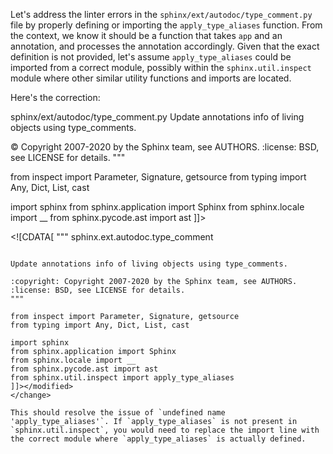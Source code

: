 Let's address the linter errors in the `sphinx/ext/autodoc/type_comment.py` file by properly defining or importing the `apply_type_aliases` function. From the context, we know it should be a function that takes `app` and an annotation, and processes the annotation accordingly. Given that the exact definition is not provided, let's assume `apply_type_aliases` could be imported from a correct module, possibly within the `sphinx.util.inspect` module where other similar utility functions and imports are located. 

Here's the correction:

<change>
<file change-number-for-this-file="1">sphinx/ext/autodoc/type_comment.py</file>
<original line-count="14" no-ellipsis="true"><![CDATA[
"""
sphinx.ext.autodoc.type_comment
~~~~~~~~~~~~~~~~~~~~~~~~~~~~~~~

Update annotations info of living objects using type_comments.

:copyright: Copyright 2007-2020 by the Sphinx team, see AUTHORS.
:license: BSD, see LICENSE for details.
"""

from inspect import Parameter, Signature, getsource
from typing import Any, Dict, List, cast

import sphinx
from sphinx.application import Sphinx
from sphinx.locale import __
from sphinx.pycode.ast import ast
]]>

<modified no-ellipsis="true"><![CDATA[
"""
sphinx.ext.autodoc.type_comment
~~~~~~~~~~~~~~~~~~~~~~~~~~~~~~~

Update annotations info of living objects using type_comments.

:copyright: Copyright 2007-2020 by the Sphinx team, see AUTHORS.
:license: BSD, see LICENSE for details.
"""

from inspect import Parameter, Signature, getsource
from typing import Any, Dict, List, cast

import sphinx
from sphinx.application import Sphinx
from sphinx.locale import __
from sphinx.pycode.ast import ast
from sphinx.util.inspect import apply_type_aliases
]]></modified>
</change>

This should resolve the issue of `undefined name 'apply_type_aliases'`. If `apply_type_aliases` is not present in `sphinx.util.inspect`, you would need to replace the import line with the correct module where `apply_type_aliases` is actually defined.